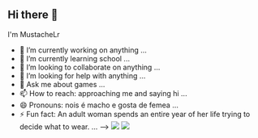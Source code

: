 ## Hi there 👋
I'm MustacheLr

- 🔭 I’m currently working on anything ...
- 🌱 I’m currently learning school ...
- 👯 I’m looking to collaborate on anything ...
- 🤔 I’m looking for help with anything ...
- 💬 Ask me about games ...
- 📫 How to reach: approaching me and saying hi ...
- 😄 Pronouns: nois é macho e gosta de femea ...
- ⚡ Fun fact: An adult woman spends an entire year of her life trying to decide what to wear. ...
-->
![](https://media.tenor.com/ODaKU8ACCi4AAAAM/chiquetes-money-chico-moedas.gif)
![](https://media.tenor.com/K7WqPQnzSQUAAAAM/teleport-chamber.gif)
